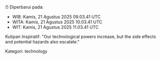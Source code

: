 ⏰ Diperbarui pada:
- WIB: Kamis, 21 Agustus 2025 09.03.41 UTC
- WITA: Kamis, 21 Agustus 2025 10.03.41 UTC
- WIT: Kamis, 21 Agustus 2025 11.03.41 UTC

Kutipan Inspiratif:
"Our technological powers increase, but the side effects and potential hazards also escalate."


Kategori: technology

